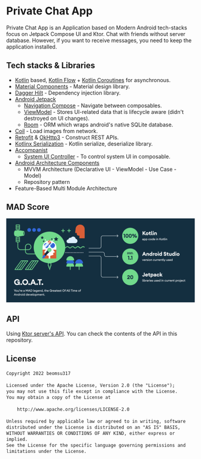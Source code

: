 # Private Chat App

Private Chat App is an Application based on Modern Android tech-stacks focus on Jetpack Compose UI and Ktor. Chat with friends without server database. However, if you want to receive messages, you need to keep the application installed. 

## Tech stacks & Libraries

- [Kotlin](https://developer.android.com/kotlin) based, [Kotlin Flow](https://developer.android.com/kotlin/flow) + [Kotlin Coroutines](https://github.com/Kotlin/kotlinx.coroutines) for asynchronous.
- [Material Components](https://github.com/material-components/material-components-android) - Material design library.
- [Dagger Hilt](https://dagger.dev/hilt/) - Dependency injection library.
- [Android Jetpack](https://developer.android.com/jetpack)
    - [Navigation Compose](https://developer.android.com/jetpack/compose/navigation) - Navigate between composables.
    - [ViewModel](https://developer.android.com/topic/libraries/architecture/viewmodel) - Stores UI-related data that is lifecycle aware (didn't destroyed on UI changes).
    - [Room](https://developer.android.com/training/data-storage/room) - ORM which wraps android's native SQLite database.
- [Coil](https://github.com/coil-kt/coil) - Load images from network.
- [Retrofit](https://square.github.io/retrofit/) & [OkHttp3](https://square.github.io/okhttp/) - Construct REST APIs.
- [Kotlinx Serialization](https://github.com/Kotlin/kotlinx.serialization) - Kotlin serialize, deserialize library.
- [Accompanist](https://google.github.io/accompanist/insets/)
    - [System UI Controller](https://google.github.io/accompanist/systemuicontroller/) - To control system UI in composable.
- [Android Architecture Components](https://developer.android.com/topic/architecture)
    - MVVM Architecture (Declarative UI - ViewModel - Use Case - Model)
    - Repository pattern
- Feature-Based Multi Module Architecture

## MAD Score

![mad score](media/mad_score.png)

## API

Using [Ktor server's API](https://github.com/beomsu317/private-chat-server). You can check the contents of the API in this repository.


## License

```
Copyright 2022 beomsu317

Licensed under the Apache License, Version 2.0 (the "License");
you may not use this file except in compliance with the License.
You may obtain a copy of the License at

    http://www.apache.org/licenses/LICENSE-2.0

Unless required by applicable law or agreed to in writing, software
distributed under the License is distributed on an "AS IS" BASIS,
WITHOUT WARRANTIES OR CONDITIONS OF ANY KIND, either express or implied.
See the License for the specific language governing permissions and
limitations under the License.
```
